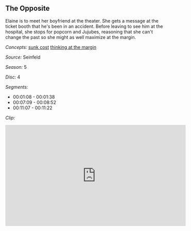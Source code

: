 ## The Opposite

Elaine is to meet her boyfriend at the theater.  She gets a message at the ticket booth that he's been in an accident.  Before leaving to see him at the hospital, she stops for popcorn and Jujubes, reasoning that she can't change the past so she might as well maximize at the margin.  

*Concepts:*
[sunk cost](/concept/sunk-cost/)
[thinking at the margin](/concept/thinking-at-the-margin/)

*Source:* Seinfeld

*Season:* 5

*Disc:* 4

*Segments:*

 * 00:01:08 - 00:01:38
 * 00:07:09 - 00:08:52
 * 00:11:07 - 00:11:22

*Clip:*

<iframe width="560" height="315" src="https://criticalcommons.org/embed?m=uvexhMYOZ" frameborder="0" allowfullscreen></iframe>
